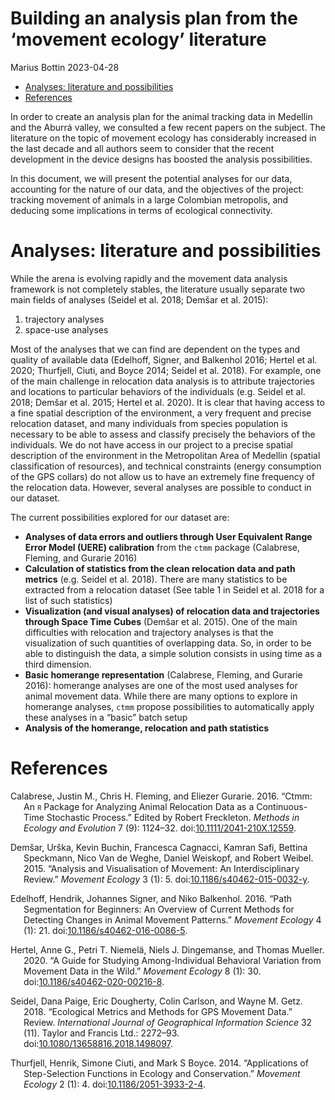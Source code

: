 Building an analysis plan from the ‘movement ecology’ literature
================
Marius Bottin
2023-04-28

- [Analyses: literature and
  possibilities](#analyses-literature-and-possibilities)
- [References](#references)

In order to create an analysis plan for the animal tracking data in
Medellin and the Aburrá valley, we consulted a few recent papers on the
subject. The literature on the topic of movement ecology has
considerably increased in the last decade and all authors seem to
consider that the recent development in the device designs has boosted
the analysis possibilities.

In this document, we will present the potential analyses for our data,
accounting for the nature of our data, and the objectives of the
project: tracking movement of animals in a large Colombian metropolis,
and deducing some implications in terms of ecological connectivity.

# Analyses: literature and possibilities

While the arena is evolving rapidly and the movement data analysis
framework is not completely stables, the literature usually separate two
main fields of analyses (Seidel et al. 2018; Demšar et al. 2015):

1.  trajectory analyses
2.  space-use analyses

Most of the analyses that we can find are dependent on the types and
quality of available data (Edelhoff, Signer, and Balkenhol 2016; Hertel
et al. 2020; Thurfjell, Ciuti, and Boyce 2014; Seidel et al. 2018). For
example, one of the main challenge in relocation data analysis is to
attribute trajectories and locations to particular behaviors of the
individuals (e.g. Seidel et al. 2018; Demšar et al. 2015; Hertel et al.
2020). It is clear that having access to a fine spatial description of
the environment, a very frequent and precise relocation dataset, and
many individuals from species population is necessary to be able to
assess and classify precisely the behaviors of the individuals. We do
not have access in our project to a precise spatial description of the
environment in the Metropolitan Area of Medellin (spatial classification
of resources), and technical constraints (energy consumption of the GPS
collars) do not allow us to have an extremely fine frequency of the
relocation data. However, several analyses are possible to conduct in
our dataset.

The current possibilities explored for our dataset are:

- **Analyses of data errors and outliers through User Equivalent Range
  Error Model (UERE) calibration** from the `ctmm` package (Calabrese,
  Fleming, and Gurarie 2016)
- **Calculation of statistics from the clean relocation data and path
  metrics** (e.g. Seidel et al. 2018). There are many statistics to be
  extracted from a relocation dataset (See table 1 in Seidel et al. 2018
  for a list of such statistics)
- **Visualization (and visual analyses) of relocation data and
  trajectories through Space Time Cubes** (Demšar et al. 2015). One of
  the main difficulties with relocation and trajectory analyses is that
  the visualization of such quantities of overlapping data. So, in order
  to be able to distinguish the data, a simple solution consists in
  using time as a third dimension.
- **Basic homerange representation** (Calabrese, Fleming, and Gurarie
  2016): homerange analyses are one of the most used analyses for animal
  movement data. While there are many options to explore in homerange
  analyses, `ctmm` propose possibilities to automatically apply these
  analyses in a “basic” batch setup
- **Analysis of the homerange, relocation and path statistics**

# References

<div id="refs" class="references csl-bib-body hanging-indent">

<div id="ref-Calabrese2016" class="csl-entry">

Calabrese, Justin M., Chris H. Fleming, and Eliezer Gurarie. 2016.
“Ctmm: An <span class="smallcaps">r</span> Package for Analyzing Animal
Relocation Data as a Continuous-Time Stochastic Process.” Edited by
Robert Freckleton. *Methods in Ecology and Evolution* 7 (9): 1124–32.
doi:[10.1111/2041-210X.12559](https://doi.org/10.1111/2041-210X.12559).

</div>

<div id="ref-Demsar2015" class="csl-entry">

Demšar, Urška, Kevin Buchin, Francesca Cagnacci, Kamran Safi, Bettina
Speckmann, Nico Van de Weghe, Daniel Weiskopf, and Robert Weibel. 2015.
“Analysis and Visualisation of Movement: An Interdisciplinary Review.”
*Movement Ecology* 3 (1): 5.
doi:[10.1186/s40462-015-0032-y](https://doi.org/10.1186/s40462-015-0032-y).

</div>

<div id="ref-Edelhoff2016" class="csl-entry">

Edelhoff, Hendrik, Johannes Signer, and Niko Balkenhol. 2016. “Path
Segmentation for Beginners: An Overview of Current Methods for Detecting
Changes in Animal Movement Patterns.” *Movement Ecology* 4 (1): 21.
doi:[10.1186/s40462-016-0086-5](https://doi.org/10.1186/s40462-016-0086-5).

</div>

<div id="ref-Hertel2020" class="csl-entry">

Hertel, Anne G., Petri T. Niemelä, Niels J. Dingemanse, and Thomas
Mueller. 2020. “A Guide for Studying Among-Individual Behavioral
Variation from Movement Data in the Wild.” *Movement Ecology* 8 (1): 30.
doi:[10.1186/s40462-020-00216-8](https://doi.org/10.1186/s40462-020-00216-8).

</div>

<div id="ref-Seidel2018" class="csl-entry">

Seidel, Dana Paige, Eric Dougherty, Colin Carlson, and Wayne M. Getz.
2018. “Ecological Metrics and Methods for GPS Movement Data.” Review.
*International Journal of Geographical Information Science* 32 (11).
Taylor and Francis Ltd.: 2272–93.
doi:[10.1080/13658816.2018.1498097](https://doi.org/10.1080/13658816.2018.1498097).

</div>

<div id="ref-Thurfjell2014" class="csl-entry">

Thurfjell, Henrik, Simone Ciuti, and Mark S Boyce. 2014. “Applications
of Step-Selection Functions in Ecology and Conservation.” *Movement
Ecology* 2 (1): 4.
doi:[10.1186/2051-3933-2-4](https://doi.org/10.1186/2051-3933-2-4).

</div>

</div>
